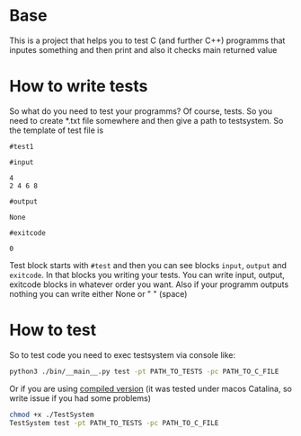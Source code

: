 # Base
This is a project that helps you to test C (and further C++) programms that inputes something and then print
and also it checks main returned value

# How to write tests

So what do you need to test your programms? Of course, tests. So you need to create *.txt file somewhere
and then give a path to testsystem. So the template of test file is 

```
#test1

#input

4
2 4 6 8

#output

None

#exitcode

0
```

Test block starts with ```#test``` and then you can see blocks ```input```, ```output``` and ```exitcode```. In that blocks you writing your tests.
You can write input, output, exitcode blocks in whatever order you want. Also if your programm outputs nothing you can write either None or " " (space)

# How to test

So to test code you need to exec testsystem via console like:

```bash
python3 ./bin/__main__.py test -pt PATH_TO_TESTS -pc PATH_TO_C_FILE
```

Or if you are using [compiled version](https://yadi.sk/d/v7Ym9MrUZ6SJIg) (it was tested under macos Catalina, so write issue if you had some problems)

```bash
chmod +x ./TestSystem
TestSystem test -pt PATH_TO_TESTS -pc PATH_TO_C_FILE
```


